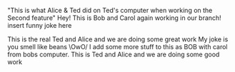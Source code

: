 "This is what Alice & Ted did on Ted's computer when working on the Second feature"
Hey! This is Bob and Carol again working in our branch!
insert funny joke here


This is the real Ted and Alice and we are doing some great work
My joke is you smell like beans \OwO/
I add some more stuff to this as BOB with carol from bobs computer.
This is Ted and Alice and we are doing some good work